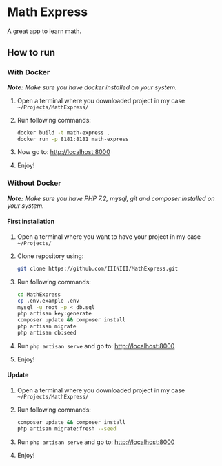 # Math Express
A great app to learn math.

## How to run

### With Docker

***Note:*** *Make sure you have docker installed on your system.*

1. Open a terminal where you downloaded project in my case `~/Projects/MathExpress/`

2. Run following commands:

   ```bash
   docker build -t math-express .
   docker run -p 8181:8181 math-express
   ```

3. Now go to: [http://localhost:8000](http://localhost:8000)

4. Enjoy!

### Without Docker

***Note:*** *Make sure you have PHP 7.2, mysql, git and composer installed on your system.*

#### First installation

1. Open a terminal where you want to have your project in my case `~/Projects/`

2. Clone repository using:

   ```bash
   git clone https://github.com/IIINIII/MathExpress.git
   ```

3. Run following commands:

   ```bash
   cd MathExpress
   cp .env.example .env
   mysql -u root -p < db.sql
   php artisan key:generate
   composer update && composer install
   php artisan migrate
   php artisan db:seed
   ```

4. Run `php artisan serve` and go to: [http://localhost:8000](http://localhost:8000)

5. Enjoy!

#### Update

1. Open a terminal where you downloaded project in my case `~/Projects/MathExpress/`
2. Run following commands:

   ```bash
   composer update && composer install
   php artisan migrate:fresh --seed
   ```

3. Run `php artisan serve` and go to: [http://localhost:8000](http://localhost:8000)

4. Enjoy!

